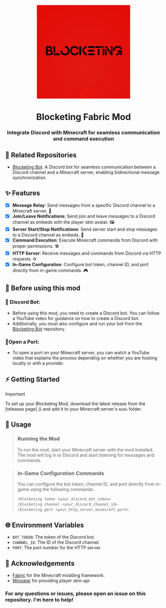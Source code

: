 <div align="center">
    <img src="src/main/resources/blocketing.jpeg" alt="Blocketing Logo" width="300" height="300">
  <h1 align="center">Blocketing Fabric Mod</h1>
  <h3>Integrate Discord with Minecraft for seamless communication and command execution</h3>
</div>

## 🔗 Related Repositories
- [Blocketing Bot](https://github.com/crunnna/blocketing-bot): A Discord bot for seamless communication between a Discord channel and a Minecraft server, enabling bidirectional message synchronization.

## ✨ Features
- [x] **Message Relay**: Send messages from a specific Discord channel to a Minecraft server. 💬
- [x] **Join/Leave Notifications**: Send join and leave messages to a Discord channel as embeds with the player skin avatar. 🖼️
- [x] **Server Start/Stop Notifications**: Send server start and stop messages to a Discord channel as embeds. 🚀
- [x] **Command Execution**: Execute Minecraft commands from Discord with proper permissions. 🛠️
- [x] **HTTP Server**: Receive messages and commands from Discord via HTTP requests. 🌐
- [x] **In-Game Configuration**: Configure bot token, channel ID, and port directly from in-game commands. 🎮

## 🔨 Before using this mod
### 🤖 Discord Bot:
- Before using this mod, you need to create a Discord bot. You can follow a YouTube video for guidance on how to create a Discord bot.
- Additionally, you must also configure and run your bot from the [Blocketing Bot](#-related-repositories) repository.

### 🔧Open a Port:
- To open a port on your Minecraft server, you can watch a YouTube video that explains the process depending on whether you are hosting locally or with a provider.

## ⚡ Getting Started
> [!IMPORTANT]
> To set up your Blocketing Mod, download the latest release from the [releases page] () and add it to your Minecraft server's `mods` folder.

## 🚀 Usage
> ### Running the Mod
> To run the mod, start your Minecraft server with the mod installed. The mod will log in to Discord and start listening for messages and commands.

> ### In-Game Configuration Commands
> You can configure the bot token, channel ID, and port directly from in-game using the following commands:
> ```sh
> /blocketing token <your_discord_bot_token>
> /blocketing channel <your_discord_channel_id>
> /blocketing port <your_http_server_minecraft_port>
> ```

## :globe_with_meridians: Environment Variables
- `BOT_TOKEN`: The token of the Discord bot.
- `CHANNEL_ID`: The ID of the Discord channel.
- `PORT`: The port number for the HTTP server.

## :pray: Acknowledgements
- [Fabric](https://fabricmc.net/) for the Minecraft modding framework.
- [Mineatar](https://mineatar.io/) for providing player skin-api

### For any questions or issues, please open an issue on this repository. I'm here to help!